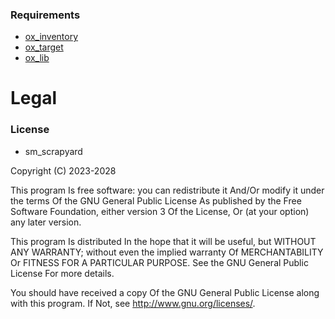 

### Requirements
- [ox_inventory](https://github.com/overextended/ox_inventory)
- [ox_target](https://github.com/overextended/ox_target)
- [ox_lib](https://github.com/overextended/ox_lib)

# Legal
### License
- sm_scrapyard

Copyright (C) 2023-2028

This program Is free software: you can redistribute it And/Or modify it under the terms Of the GNU General Public License As published by the Free Software Foundation, either version 3 Of the License, Or (at your option) any later version.

This program Is distributed In the hope that it will be useful, but WITHOUT ANY WARRANTY; without even the implied warranty Of MERCHANTABILITY Or FITNESS FOR A PARTICULAR PURPOSE. See the GNU General Public License For more details.

You should have received a copy Of the GNU General Public License along with this program. If Not, see http://www.gnu.org/licenses/.

